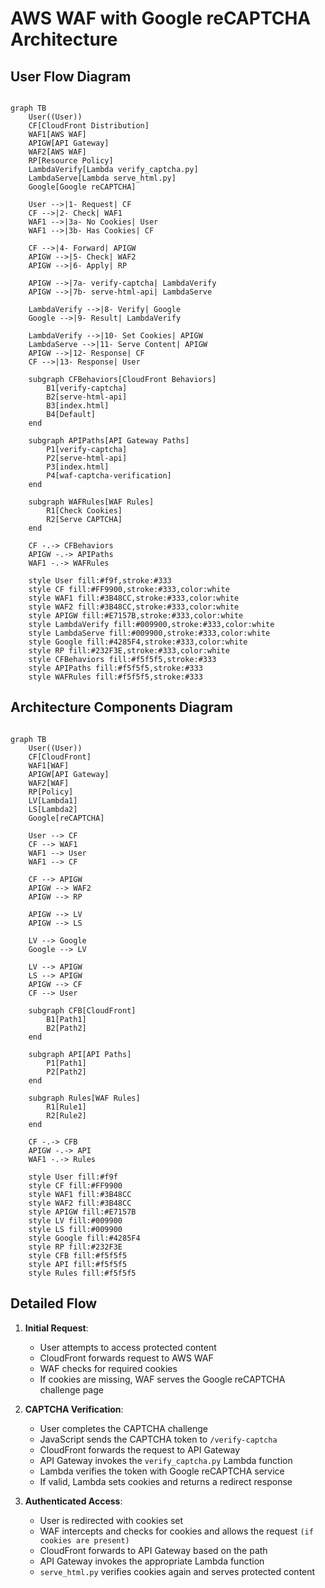 # AWS WAF with Google reCAPTCHA Architecture

## User Flow Diagram

``` mermaid

graph TB
    User((User))
    CF[CloudFront Distribution]
    WAF1[AWS WAF]
    APIGW[API Gateway]
    WAF2[AWS WAF]
    RP[Resource Policy]
    LambdaVerify[Lambda verify_captcha.py]
    LambdaServe[Lambda serve_html.py]
    Google[Google reCAPTCHA]
    
    User -->|1- Request| CF
    CF -->|2- Check| WAF1
    WAF1 -->|3a- No Cookies| User
    WAF1 -->|3b- Has Cookies| CF
    
    CF -->|4- Forward| APIGW
    APIGW -->|5- Check| WAF2
    APIGW -->|6- Apply| RP
    
    APIGW -->|7a- verify-captcha| LambdaVerify
    APIGW -->|7b- serve-html-api| LambdaServe
    
    LambdaVerify -->|8- Verify| Google
    Google -->|9- Result| LambdaVerify
    
    LambdaVerify -->|10- Set Cookies| APIGW
    LambdaServe -->|11- Serve Content| APIGW
    APIGW -->|12- Response| CF
    CF -->|13- Response| User
    
    subgraph CFBehaviors[CloudFront Behaviors]
        B1[verify-captcha]
        B2[serve-html-api]
        B3[index.html]
        B4[Default]
    end
    
    subgraph APIPaths[API Gateway Paths]
        P1[verify-captcha]
        P2[serve-html-api]
        P3[index.html]
        P4[waf-captcha-verification]
    end
    
    subgraph WAFRules[WAF Rules]
        R1[Check Cookies]
        R2[Serve CAPTCHA]
    end
    
    CF -.-> CFBehaviors
    APIGW -.-> APIPaths
    WAF1 -.-> WAFRules
    
    style User fill:#f9f,stroke:#333
    style CF fill:#FF9900,stroke:#333,color:white
    style WAF1 fill:#3B48CC,stroke:#333,color:white
    style WAF2 fill:#3B48CC,stroke:#333,color:white
    style APIGW fill:#E7157B,stroke:#333,color:white
    style LambdaVerify fill:#009900,stroke:#333,color:white
    style LambdaServe fill:#009900,stroke:#333,color:white
    style Google fill:#4285F4,stroke:#333,color:white
    style RP fill:#232F3E,stroke:#333,color:white
    style CFBehaviors fill:#f5f5f5,stroke:#333
    style APIPaths fill:#f5f5f5,stroke:#333
    style WAFRules fill:#f5f5f5,stroke:#333
```

## Architecture Components Diagram

```mermaid

graph TB
    User((User))
    CF[CloudFront]
    WAF1[WAF]
    APIGW[API Gateway]
    WAF2[WAF]
    RP[Policy]
    LV[Lambda1]
    LS[Lambda2]
    Google[reCAPTCHA]
    
    User --> CF
    CF --> WAF1
    WAF1 --> User
    WAF1 --> CF
    
    CF --> APIGW
    APIGW --> WAF2
    APIGW --> RP
    
    APIGW --> LV
    APIGW --> LS
    
    LV --> Google
    Google --> LV
    
    LV --> APIGW
    LS --> APIGW
    APIGW --> CF
    CF --> User
    
    subgraph CFB[CloudFront]
        B1[Path1]
        B2[Path2]
    end
    
    subgraph API[API Paths]
        P1[Path1]
        P2[Path2]
    end
    
    subgraph Rules[WAF Rules]
        R1[Rule1]
        R2[Rule2]
    end
    
    CF -.-> CFB
    APIGW -.-> API
    WAF1 -.-> Rules
    
    style User fill:#f9f
    style CF fill:#FF9900
    style WAF1 fill:#3B48CC
    style WAF2 fill:#3B48CC
    style APIGW fill:#E7157B
    style LV fill:#009900
    style LS fill:#009900
    style Google fill:#4285F4
    style RP fill:#232F3E
    style CFB fill:#f5f5f5
    style API fill:#f5f5f5
    style Rules fill:#f5f5f5

```

## Detailed Flow

1. **Initial Request**:
   - User attempts to access protected content
   - CloudFront forwards request to AWS WAF
   - WAF checks for required cookies
   - If cookies are missing, WAF serves the Google reCAPTCHA challenge page

2. **CAPTCHA Verification**:
   - User completes the CAPTCHA challenge
   - JavaScript sends the CAPTCHA token to `/verify-captcha`
   - CloudFront forwards the request to API Gateway
   - API Gateway invokes the `verify_captcha.py` Lambda function
   - Lambda verifies the token with Google reCAPTCHA service
   - If valid, Lambda sets cookies and returns a redirect response

3. **Authenticated Access**:
   - User is redirected with cookies set
   - WAF intercepts and checks for cookies and allows the request `(if cookies are present)`
   - CloudFront forwards to API Gateway based on the path
   - API Gateway invokes the appropriate Lambda function
   - `serve_html.py` verifies cookies again and serves protected content
